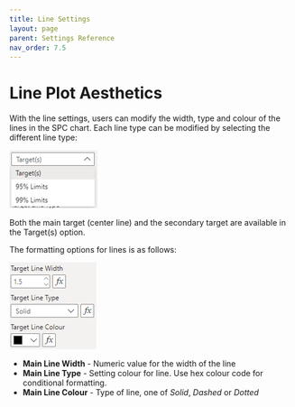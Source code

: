 ```yaml
---
title: Line Settings
layout: page
parent: Settings Reference
nav_order: 7.5
---
```


# Line Plot Aesthetics
With the line settings, users can modify the width, type and colour of the lines in the SPC chart. Each line type can be modified by selecting the different line type:

![Line Options](images\lineSettings\LineOptions.png)

Both the main target (center line) and the secondary target are available in the Target(s) option.

The formatting options for lines is as follows:

![Line Settings](images\lineSettings\LineSettings.png)

- **Main Line Width** - Numeric value for the width of the line
- **Main Line Type** - Setting colour for line. Use hex colour code for conditional formatting.
- **Main Line Colour** - Type of line, one of *Solid*, *Dashed* or *Dotted*